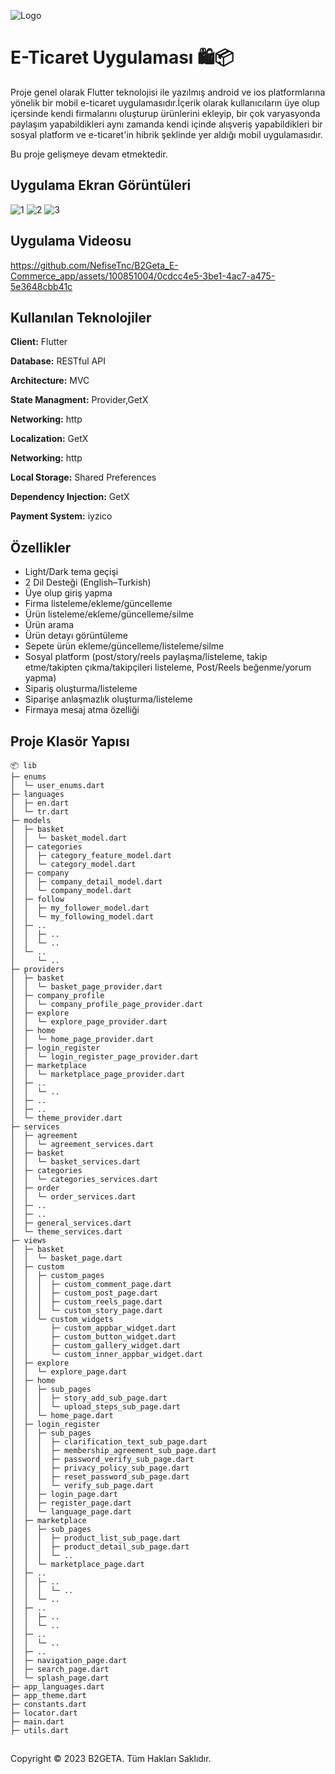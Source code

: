 
![Logo](https://github.com/NefiseTnc/flutter_movies_app/assets/100851004/5c1279df-74af-4ce5-8d0d-9abc7df9f460)

    
# E-Ticaret Uygulaması 🛍️📦

Proje genel olarak Flutter teknolojisi ile yazılmış android ve ios platformlarına yönelik bir mobil e-ticaret uygulamasıdır.İçerik olarak kullanıcıların üye olup içersinde kendi firmalarını oluşturup ürünlerini ekleyip, bir çok varyasyonda paylaşım yapabildikleri aynı zamanda kendi içinde alışveriş yapabildikleri bir sosyal platform ve e-ticaret'in hibrik şeklinde yer aldığı mobil uygulamasıdır.

Bu proje gelişmeye devam etmektedir.

## Uygulama Ekran Görüntüleri
![1](https://github.com/NefiseTnc/B2Geta_E-Commerce_app/assets/100851004/4b7d33c1-356c-4784-988c-2dcabe548e07)
![2](https://github.com/NefiseTnc/B2Geta_E-Commerce_app/assets/100851004/e03d3860-3910-42bd-be49-a1744931999c)
![3](https://github.com/NefiseTnc/B2Geta_E-Commerce_app/assets/100851004/01361c44-9386-4a1a-9396-966e3a322084)

## Uygulama Videosu
https://github.com/NefiseTnc/B2Geta_E-Commerce_app/assets/100851004/0cdcc4e5-3be1-4ac7-a475-5e3648cbb41c

## Kullanılan Teknolojiler

**Client:** Flutter

**Database:** RESTful API

**Architecture:** MVC

**State Managment:** Provider,GetX

**Networking:** http 

**Localization:** GetX

**Networking:** http 

**Local Storage:** Shared Preferences

**Dependency Injection:** GetX

**Payment System:** iyzico


  
## Özellikler

- Light/Dark tema geçişi
- 2 Dil Desteği (English–Turkish)
- Üye olup giriş yapma
- Firma listeleme/ekleme/güncelleme
- Ürün listeleme/ekleme/güncelleme/silme
- Ürün arama
- Ürün detayı görüntüleme
- Sepete ürün ekleme/güncelleme/listeleme/silme
- Sosyal platform (post/story/reels paylaşma/listeleme, takip etme/takipten çıkma/takipçileri listeleme, Post/Reels beğenme/yorum yapma)
- Sipariş oluşturma/listeleme
- Siparişe anlaşmazlık oluşturma/listeleme
- Firmaya mesaj atma özelliği


  




  
## Proje Klasör Yapısı
```
📦 lib
├─ enums
│  └─ user_enums.dart
├─ languages
│  ├─ en.dart
│  └─ tr.dart
├─ models
│  ├─ basket
│  │  └─ basket_model.dart
│  ├─ categories
│  │  ├─ category_feature_model.dart
│  │  └─ category_model.dart
│  ├─ company
│  │  ├─ company_detail_model.dart
│  │  └─ company_model.dart
│  ├─ follow
│  │  ├─ my_follower_model.dart
│  │  └─ my_following_model.dart
│  ├─ ..
│  │  ├─ ..
│  │  └─ ..
│  └─ ..
│     └─ ..
├─ providers
│  ├─ basket
│  │  └─ basket_page_provider.dart
│  ├─ company_profile
│  │  └─ company_profile_page_provider.dart
│  ├─ explore
│  │  └─ explore_page_provider.dart
│  ├─ home
│  │  └─ home_page_provider.dart
│  ├─ login_register
│  │  └─ login_register_page_provider.dart
│  ├─ marketplace
│  │  └─ marketplace_page_provider.dart
│  ├─ ..
│  │  └─ ..
│  ├─ ..
│  ├─ ..
│  └─ theme_provider.dart
├─ services
│  ├─ agreement
│  │  └─ agreement_services.dart
│  ├─ basket
│  │  └─ basket_services.dart
│  ├─ categories
│  │  └─ categories_services.dart
│  ├─ order
│  │  └─ order_services.dart
│  ├─ ..
│  ├─ ..
│  ├─ general_services.dart
│  └─ theme_services.dart
├─ views
│  ├─ basket
│  │  └─ basket_page.dart
│  ├─ custom
│  │  ├─ custom_pages
│  │  │  ├─ custom_comment_page.dart
│  │  │  ├─ custom_post_page.dart
│  │  │  ├─ custom_reels_page.dart
│  │  │  └─ custom_story_page.dart
│  │  └─ custom_widgets
│  │     ├─ custom_appbar_widget.dart
│  │     ├─ custom_button_widget.dart
│  │     ├─ custom_gallery_widget.dart
│  │     └─ custom_inner_appbar_widget.dart
│  ├─ explore
│  │  └─ explore_page.dart
│  ├─ home
│  │  ├─ sub_pages
│  │  │  ├─ story_add_sub_page.dart
│  │  │  └─ upload_steps_sub_page.dart
│  │  └─ home_page.dart
│  ├─ login_register
│  │  ├─ sub_pages
│  │  │  ├─ clarification_text_sub_page.dart
│  │  │  ├─ membership_agreement_sub_page.dart
│  │  │  ├─ password_verify_sub_page.dart
│  │  │  ├─ privacy_policy_sub_page.dart
│  │  │  ├─ reset_password_sub_page.dart
│  │  │  └─ verify_sub_page.dart
│  │  ├─ login_page.dart
│  │  ├─ register_page.dart
│  │  └─ language_page.dart
│  ├─ marketplace
│  │  ├─ sub_pages
│  │  │  ├─ product_list_sub_page.dart
│  │  │  ├─ product_detail_sub_page.dart
│  │  │  └─ ..
│  │  └─ marketplace_page.dart
│  ├─ ..
│  │  ├─ ..
│  │  │  └─ ..
│  │  └─ ..
│  ├─ ..
│  │  ├─ ..
│  │  └─ ..
│  ├─ ..
│  │  └─ ..
│  ├─ ..
│  ├─ navigation_page.dart
│  ├─ search_page.dart
│  └─ splash_page.dart
├─ app_languages.dart
├─ app_theme.dart
├─ constants.dart
├─ locator.dart
├─ main.dart
├─ utils.dart
```

## 
Copyright © 2023 B2GETA. Tüm Hakları Saklıdır.
  
